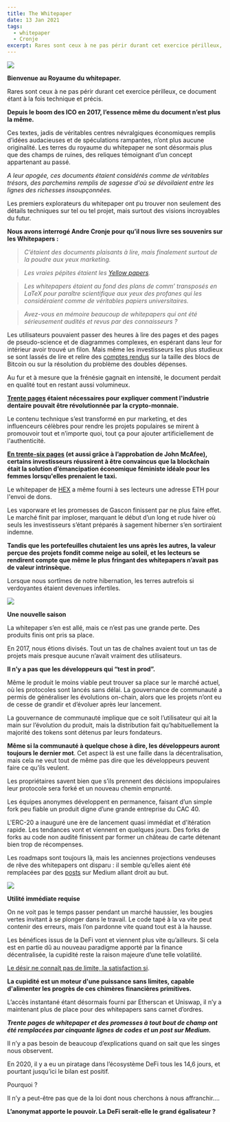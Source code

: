 ```yaml
---
title: The Whitepaper
date: 13 Jan 2021
tags:
  - whitepaper
  - Cronje
excerpt: Rares sont ceux à ne pas périr durant cet exercice périlleux, ce document étant à la fois technique et précis. Nous avons interrogé Andre Cronje pour qu’il nous livre ses souvenirs sur les Whitepapers.
---
```


![](https://lh6.googleusercontent.com/DLtZJ2vOQG6ha8OoVdHUQicqvkTuds7hfOvMjwAW-eI1CJz9aGdmWR-s0bYXYUC-EofJHMwqWJdFVzWWLHBKVhuU4OjygG_VXKcdjhxLy_amDC4qJD745z4tz2aXrKfI8wMxGUEx)

**Bienvenue au Royaume du whitepaper.**

Rares sont ceux à ne pas périr durant cet exercice périlleux, ce document étant à la fois technique et précis.

**Depuis le boom des ICO en 2017, l’essence même du document n’est plus la même.**

Ces textes, jadis de véritables centres névralgiques économiques remplis d’idées audacieuses et de spéculations rampantes, n’ont plus aucune originalité. Les terres du royaume du whitepaper ne sont désormais plus que des champs de ruines, des reliques témoignant d’un concept appartenant au passé.

_A leur apogée, ces documents étaient considérés comme de véritables trésors, des parchemins remplis de sagesse d'où se dévoilaient entre les lignes des richesses insoupçonnées._

Les premiers explorateurs du whitepaper ont pu trouver non seulement des détails techniques sur tel ou tel projet, mais surtout des visions incroyables du futur. 

**Nous avons interrogé Andre Cronje pour qu’il nous livre ses souvenirs sur les Whitepapers :**

> _C’étaient des documents plaisants à lire, mais finalement surtout de la poudre aux yeux marketing._

> _Les vraies pépites étaient les  [_Yellow papers_](https://ethereum.github.io/yellowpaper/paper.pdf)._

> _Les whitepapers étaient au fond des plans de comm’ transposés en LaTeX pour paraître scientifique aux yeux des profanes qui les considéraient comme de véritables papiers universitaires._

> _Avez-vous en mémoire beaucoup de whitepapers qui ont été sérieusement audités et revus par des connaisseurs ?_

Les utilisateurs pouvaient passer des heures à lire des pages et des pages de pseudo-science et de diagrammes complexes, en espérant dans leur for intérieur avoir trouvé un filon. Mais même les investisseurs les plus studieux se sont lassés de lire et relire des [comptes rendus](https://s3.amazonaws.com/hathor-public-files/hathor-white-paper.pdf) sur la taille des blocs de Bitcoin ou sur la résolution du problème des doubles dépenses.

Au fur et à mesure que la frénésie gagnait en intensité, le document perdait en qualité tout en restant aussi volumineux.

**[Trente pages](https://dentacoin.com/assets/uploads/whitepaper.pdf) étaient nécessaires pour expliquer comment l'industrie dentaire pouvait être révolutionnée par la crypto-monnaie.**

Le contenu technique s’est transformé en pur marketing, et des influenceurs célèbres pour rendre les projets populaires se mirent à promouvoir tout et n’importe quoi, tout ça pour ajouter artificiellement de l'authenticité.

**[En trente-six pages](https://web.archive.org/web/20180518182304/http://pinktaxi.io/pdf/whitepaper.pdf) (et aussi grâce à l’approbation de John McAfee), certains investisseurs réussirent à être convaincus que la blockchain était la solution d’émancipation économique féministe idéale pour les femmes lorsqu'elles prenaient le taxi.**

Le whitepaper de [HEX](https://docs.google.com/document/d/1P0ZDaBQx4ghkdX5IUwZb1n8ThvYf7i22MSt9Gm00JRU/edit) a même fourni à ses lecteurs une adresse ETH pour l'envoi de dons. 

Les vaporware et les promesses de Gascon finissent par ne plus faire effet. Le marché finit par imploser, marquant le début d’un long et rude hiver où seuls les investisseurs s’étant préparés à sagement hiberner s’en sortiraient indemne.

**Tandis que les portefeuilles chutaient les uns après les autres, la valeur perçue des projets fondit comme neige au soleil, et les lecteurs se rendirent compte que même le plus fringant des whitepapers n’avait pas de valeur intrinsèque.**

Lorsque nous sortîmes de notre hibernation, les terres autrefois si verdoyantes étaient devenues infertiles.

![](https://lh3.googleusercontent.com/GchrfZQqZFBMI6NtQekAV9xAgnn8iLP-XS7X_ZMzxL_XELG9Nhd7VkEdvEzRdeKvMbYu47YW6c6GhIzXJTTXzNECfu-hLlK2vbu7Drcho22IAuFkRJLKJq0oRZJSobdbFRzbZX81)

**Une nouvelle saison**

La whitepaper s’en est allé, mais ce n’est pas une grande perte. Des produits finis ont pris sa place.

En 2017, nous étions divisés. Tout un tas de chaînes avaient tout un tas de projets mais presque aucune n’avait vraiment des utilisateurs.

**Il n’y a pas que les développeurs qui “test in prod”.**

Même le produit le moins viable peut trouver sa place sur le marché actuel, où les protocoles sont lancés sans délai.  La gouvernance de communauté a permis de généraliser les évolutions on-chain,  alors que les projets n’ont eu de cesse de grandir et d’évoluer après leur lancement.

La gouvernance de communauté implique que ce soit l’utilisateur qui ait la main sur l’évolution du produit, mais la distribution fait qu’habituellement la majorité des tokens sont détenus par leurs fondateurs.

**Même si la communauté à quelque chose à dire, les développeurs auront toujours le dernier mot**. Cet aspect là est une faille dans la décentralisation, mais cela ne veut tout de même pas dire que les développeurs peuvent faire ce qu’ils veulent.

Les propriétaires savent bien que s’ils prennent des décisions impopulaires leur protocole sera forké et un nouveau chemin emprunté.

Les équipes anonymes développent en permanence, faisant d’un simple fork peu fiable un produit digne d’une grande entreprise du CAC 40.

L'ERC-20 a inauguré une ère de lancement quasi immédiat et d'itération rapide. Les tendances vont et viennent en quelques jours. Des forks de forks au code non audité finissent par former un château de carte détenant bien trop de récompenses.  

Les roadmaps sont toujours là, mais les anciennes projections vendeuses de rêve des whitepapers ont disparu : il semble qu’elles aient été remplacées par des [posts](https://medium.com/iearn/yfi-df84573db81) sur Medium allant droit au but.

![](https://lh3.googleusercontent.com/248sbOOCAmIH8wNLQXzuEXuNr_E3I9IkvLaHrp9iIKWir_TLu3j5aG04HKPqPR0YLFJ1TYLSG3rA0GHXa9it_Dvs42FqzHnQYXilGcPqz9qVEcEwT7TXXfCv53OpWWHaSLOXeCrC)

**Utilité immédiate requise**

On ne voit pas le temps passer pendant un marché haussier, les bougies vertes invitant à se plonger dans le travail. Le code tapé à la va vite peut contenir des erreurs, mais l’on pardonne vite quand tout est à la hausse.

Les bénéfices issus de la DeFi vont et viennent plus vite qu’ailleurs. Si cela est en partie dû au nouveau paradigme apporté par la finance décentralisée, la cupidité reste la raison majeure d’une telle volatilité.

[Le désir ne connaît pas de limite, la satisfaction si](https://insights.deribit.com/market-research/on-reflexivity-and-imitation-part-2/).

**La cupidité est un moteur d'une puissance sans limites, capable d'alimenter les progrès de ces chimères financières primitives.**

L’accès instantané étant désormais fourni par Etherscan et Uniswap, il n’y a maintenant plus de place pour des whitepapers sans carnet d’ordres.

_**Trente pages de whitepaper et des promesses à tout bout de champ ont été remplacées par cinquante lignes de codes et un post sur Medium.**_

Il n’y a pas besoin de beaucoup d’explications quand on sait que les singes nous observent.

En 2020, il y a eu un piratage dans l’écosystème DeFi tous les 14,6 jours, et pourtant jusqu’ici le bilan est positif.

Pourquoi ?

Il n’y a peut-être pas que de la loi dont nous cherchons à nous affranchir….

**L’anonymat apporte le pouvoir. La DeFi serait-elle le grand égalisateur ?**
